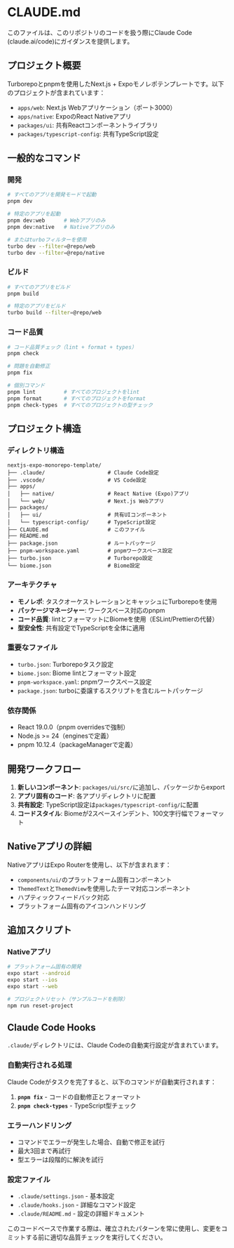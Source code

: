 # CLAUDE.md

このファイルは、このリポジトリのコードを扱う際にClaude Code (claude.ai/code)にガイダンスを提供します。

## プロジェクト概要

Turborepoとpnpmを使用したNext.js + Expoモノレポテンプレートです。以下のプロジェクトが含まれています：

- `apps/web`: Next.js Webアプリケーション（ポート3000）
- `apps/native`: ExpoのReact Nativeアプリ
- `packages/ui`: 共有Reactコンポーネントライブラリ
- `packages/typescript-config`: 共有TypeScript設定

## 一般的なコマンド

### 開発
```bash
# すべてのアプリを開発モードで起動
pnpm dev

# 特定のアプリを起動
pnpm dev:web      # Webアプリのみ
pnpm dev:native   # Nativeアプリのみ

# またはturboフィルターを使用
turbo dev --filter=@repo/web
turbo dev --filter=@repo/native
```

### ビルド
```bash
# すべてのアプリをビルド
pnpm build

# 特定のアプリをビルド
turbo build --filter=@repo/web
```

### コード品質
```bash
# コード品質チェック（lint + format + types）
pnpm check

# 問題を自動修正
pnpm fix

# 個別コマンド
pnpm lint         # すべてのプロジェクトをlint
pnpm format       # すべてのプロジェクトをformat
pnpm check-types  # すべてのプロジェクトの型チェック
```

## プロジェクト構造

### ディレクトリ構造
```
nextjs-expo-monorepo-template/
├── .claude/                    # Claude Code設定
├── .vscode/                    # VS Code設定
├── apps/
│   ├── native/                 # React Native (Expo)アプリ
│   └── web/                    # Next.js Webアプリ
├── packages/
│   ├── ui/                     # 共有UIコンポーネント
│   └── typescript-config/      # TypeScript設定
├── CLAUDE.md                   # このファイル
├── README.md
├── package.json                # ルートパッケージ
├── pnpm-workspace.yaml         # pnpmワークスペース設定
├── turbo.json                  # Turborepo設定
└── biome.json                  # Biome設定
```

### アーキテクチャ
- **モノレポ**: タスクオーケストレーションとキャッシュにTurborepoを使用
- **パッケージマネージャー**: ワークスペース対応のpnpm
- **コード品質**: lintとフォーマットにBiomeを使用（ESLint/Prettierの代替）
- **型安全性**: 共有設定でTypeScriptを全体に適用

### 重要なファイル
- `turbo.json`: Turborepoタスク設定
- `biome.json`: Biome lintとフォーマット設定
- `pnpm-workspace.yaml`: pnpmワークスペース設定
- `package.json`: turboに委譲するスクリプトを含むルートパッケージ

### 依存関係
- React 19.0.0（pnpm overridesで強制）
- Node.js >= 24（enginesで定義）
- pnpm 10.12.4（packageManagerで定義）

## 開発ワークフロー

1. **新しいコンポーネント**: `packages/ui/src/`に追加し、パッケージからexport
2. **アプリ固有のコード**: 各アプリディレクトリに配置
3. **共有設定**: TypeScript設定は`packages/typescript-config/`に配置
4. **コードスタイル**: Biomeが2スペースインデント、100文字行幅でフォーマット

## Nativeアプリの詳細

NativeアプリはExpo Routerを使用し、以下が含まれます：
- `components/ui/`のプラットフォーム固有コンポーネント
- `ThemedText`と`ThemedView`を使用したテーマ対応コンポーネント
- ハプティックフィードバック対応
- プラットフォーム固有のアイコンハンドリング

## 追加スクリプト

### Nativeアプリ
```bash
# プラットフォーム固有の開発
expo start --android
expo start --ios
expo start --web

# プロジェクトリセット（サンプルコードを削除）
npm run reset-project
```

## Claude Code Hooks

`.claude/`ディレクトリには、Claude Codeの自動実行設定が含まれています。

### 自動実行される処理

Claude Codeがタスクを完了すると、以下のコマンドが自動実行されます：

1. **`pnpm fix`** - コードの自動修正とフォーマット
2. **`pnpm check-types`** - TypeScript型チェック

### エラーハンドリング

- コマンドでエラーが発生した場合、自動で修正を試行
- 最大3回まで再試行
- 型エラーは段階的に解決を試行

### 設定ファイル

- `.claude/settings.json` - 基本設定
- `.claude/hooks.json` - 詳細なコマンド設定
- `.claude/README.md` - 設定の詳細ドキュメント

このコードベースで作業する際は、確立されたパターンを常に使用し、変更をコミットする前に適切な品質チェックを実行してください。